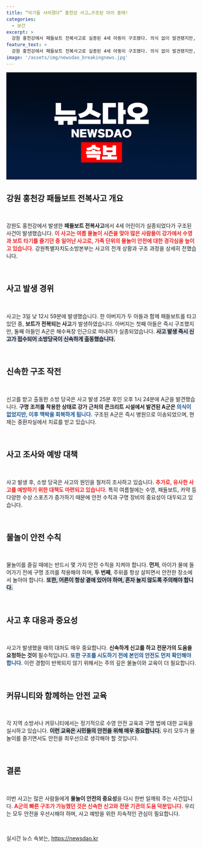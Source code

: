 ```yaml
---
title: “아기들 사라졌다” 홍천강 사고…구조된 아이 중태!
categories:
  - 보건
excerpt: >
  강원 홍천강에서 패들보트 전복사고로 실종된 4세 아동이 구조됐다. 의식 없이 발견됐지만, 구명 조끼 덕분에 맥박을 회복했다. 현재 병원에서 치료 중이며, 사고 원인 조사에 나선 당국의 소식도 주목된다.
feature_text: >
  강원 홍천강에서 패들보트 전복사고로 실종된 4세 아동이 구조됐다. 의식 없이 발견됐지만, 구명 조끼 덕분에 맥박을 회복했다. 현재 병원에서 치료 중이며, 사고 원인 조사에 나선 당국의 소식도 주목된다.
image: '/assets/img/newsdao_breakingnews.jpg'
---
```


<p><img src="/assets/img/newsdao_breakingnews.jpg" alt="pcversion 속보" /></p>

<h2 data-ke-size="size26">강원 홍천강 패들보트 전복사고 개요</h2>

<p data-ke-size="size16">&nbsp;</p>

<p>강원도 홍천강에서 발생한 <b>패들보트 전복사고</b>에서 4세 어린이가 실종되었다가 구조된 사건이 발생했습니다. <b><span style="color: #ee2323;">이 사고는 여름 물놀이 시즌을 맞아 많은 사람들이 강가에서 수영과 보트 타기를 즐기던 중 일어난 사고로, 가족 단위의 물놀이 안전에 대한 경각심을 높이고 있습니다.</span></b> 강원특별자치도소방본부는 사고의 전개 상황과 구조 과정을 상세히 전했습니다.</p>

<p data-ke-size="size16">&nbsp;</p>

<h2 data-ke-size="size26">사고 발생 경위</h2>

<p data-ke-size="size16">&nbsp;</p>

<p>사고는 3일 낮 12시 59분에 발생했습니다. 한 아버지가 두 아들과 함께 패들보트를 타고 있던 중, <b>보트가 전복되는 사고</b>가 발생하였습니다. 아버지는 첫째 아들은 즉시 구조했지만, 둘째 아들인 A군은 해수욕장 인근으로 떠내려가 실종되었습니다. <b><span style="background-color: #21538527;">사고 발생 즉시 신고가 접수되어 소방당국이 신속하게 출동했습니다.</span></b></p>

<p data-ke-size="size16">&nbsp;</p>

<h2 data-ke-size="size26">신속한 구조 작전</h2>

<p data-ke-size="size16">&nbsp;</p>

<p>신고를 받고 출동한 소방 당국은 사고 발생 25분 후인 오후 1시 24분에 A군을 발견했습니다. <b>구명 조끼를 착용한 상태로 강가 근처의 콘크리트 시설에서 발견된 A군은 <span style="color: #1a5490;">의식이 없었지만, 이후 맥박을 회복하게 됩니다.</span></b> 구조된 A군은 즉시 병원으로 이송되었으며, 현재는 중환자실에서 치료를 받고 있습니다.</p>

<p data-ke-size="size16">&nbsp;</p>

<h2 data-ke-size="size26">사고 조사와 예방 대책</h2>

<p data-ke-size="size16">&nbsp;</p>

<p>사고 발생 후, 소방 당국은 사고의 원인을 철저히 조사하고 있습니다. <b><span style="color: #ee2323;">추가로, 유사한 사고를 예방하기 위한 대책도 마련되고 있습니다.</span></b> 특히 여름철에는 수영, 패들보트, 카약 등 다양한 수상 스포츠가 증가하기 때문에 안전 수칙과 구명 장비의 중요성이 대두되고 있습니다. </p>

<p data-ke-size="size16">&nbsp;</p>

<h2 data-ke-size="size26">물놀이 안전 수칙</h2>

<p data-ke-size="size16">&nbsp;</p>

<p>물놀이를 즐길 때에는 반드시 몇 가지 안전 수칙을 지켜야 합니다. <b>먼저</b>, 아이가 물에 들어가기 전에 구명 조끼를 착용해야 하며, <b>두 번째</b>, 주위를 항상 살피면서 안전한 장소에서 놀아야 합니다. <b><span style="background-color: #21538527;">또한, 어른이 항상 곁에 있어야 하며, 혼자 놀지 않도록 주의해야 합니다.</span></b></p>

<p data-ke-size="size16">&nbsp;</p>

<h2 data-ke-size="size26">사고 후 대응과 중요성</h2>

<p data-ke-size="size16">&nbsp;</p>

<p>사고가 발생했을 때의 대처도 매우 중요합니다. <b>신속하게 신고를 하고 전문가의 도움을 요청하는 것이</b> 필수적입니다. <b><span style="color: #1a5490;">또한 구조를 시도하기 전에 본인의 안전도 먼저 확인해야 합니다.</span></b> 이런 경험이 반복되지 않기 위해서는 주의 깊은 물놀이와 교육이 더 필요합니다.</p>

<p data-ke-size="size16">&nbsp;</p>

<h2 data-ke-size="size26">커뮤니티와 함께하는 안전 교육</h2>

<p data-ke-size="size16">&nbsp;</p>

<p>각 지역 소방서나 커뮤니티에서는 정기적으로 수영 안전 교육과 구명 법에 대한 교육을 실시하고 있습니다. <b><span style="background-color: #21538527;">이런 교육은 시민들의 안전을 위해 매우 중요합니다.</span></b> 우리 모두가 물놀이를 즐기면서도 안전을 최우선으로 생각해야 할 것입니다.</p>

<p data-ke-size="size16">&nbsp;</p>

<h2 data-ke-size="size26">결론</h2>

<p data-ke-size="size16">&nbsp;</p>

<p>이번 사고는 많은 사람들에게 <b>물놀이 안전의 중요성</b>을 다시 한번 일깨워 주는 사건입니다. <b><span style="color: #ee2323;">A군의 빠른 구조가 가능했던 것은 신속한 신고와 전문 기관의 도움 덕분입니다.</span></b> 우리는 모두 안전을 우선시해야 하며, 사고 예방을 위한 지속적인 관심이 필요합니다. </p>

<p data-ke-size="size16">&nbsp;</p>
실시간 뉴스 속보는, <a href="https://newsdao.kr" rel="dofollow">https://newsdao.kr</a>


